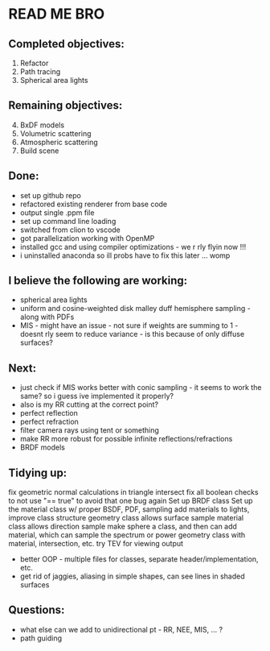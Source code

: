 # READ ME BRO

## Completed objectives:
1. Refactor
2. Path tracing
3. Spherical area lights

## Remaining objectives:
4. BxDF models
5. Volumetric scattering
6. Atmospheric scattering
7. Build scene



## Done:
* set up github repo
* refactored existing renderer from base code
* output single .ppm file
* set up command line loading
* switched from clion to vscode
* got parallelization working with OpenMP
* installed gcc and using compiler optimizations - we r rly flyin now !!!
* i uninstalled anaconda so ill probs have to fix this later ... womp

## I believe the following are working:
* spherical area lights
* uniform and cosine-weighted disk malley duff hemisphere sampling - along with PDFs
* MIS - might have an issue - not sure if weights are summing to 1 - doesnt rly seem to reduce variance - is this because of only diffuse surfaces?

## Next:
* just check if MIS works better with conic sampling - it seems to work the same? so i guess ive implemented it properly?
* also is my RR cutting at the correct point?
* perfect reflection
* perfect refraction
* filter camera rays using tent or something
* make RR more robust for possible infinite reflections/refractions
* BRDF models



## Tidying up:
fix geometric normal calculations in triangle intersect
fix all boolean checks to not use "== true" to avoid that one bug again
Set up BRDF class
Set up the material class w/ proper BSDF, PDF, sampling
add materials to lights, improve class structure
geometry class allows surface sample
material class allows direction sample
make sphere a class, and then can add material, which can sample the spectrum or power
geometry class with material, intersection, etc.
try TEV for viewing output

* better OOP - multiple files for classes, separate header/implementation, etc.
* get rid of jaggies, aliasing in simple shapes, can see lines in shaded surfaces



## Questions:
* what else can we add to unidirectional pt - RR, NEE, MIS, ... ?
* path guiding